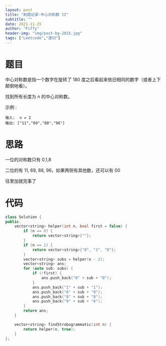 ```yaml
---
layout: post
title: "刷题记录-中心对称数 II"
subtitle: ""
date: 2021-11-25
author: "Fiffy"
header-img: "img/post-bg-2015.jpg"
tags: ["Leetcode","递归"]
---
```


# 题目

中心对称数是指一个数字在旋转了 180 度之后看起来依旧相同的数字（或者上下颠倒地看）。

找到所有长度为 n 的中心对称数。

示例 :

```
输入:  n = 2
输出: ["11","69","88","96"]
```

# 思路

一位的对称数只有 0,1,8

二位的有 11, 69, 88, 96，如果两侧有其他数，还可以有 00

往里加就完事了

# 代码

```c++
class Solution {
public:
    vector<string> helper(int n, bool first = false) {
        if (n == 0) {
            return vector<string>{""};
        }
        if (n == 1) {
            return vector<string>{"0", "1", "8"};
        }
        vector<string> subs = helper(n - 2);
        vector<string> ans;
        for (auto sub: subs) {
            if (!first) {
                ans.push_back("0" + sub + "0");
            }
            ans.push_back("1" + sub + "1");
            ans.push_back("6" + sub + "9");
            ans.push_back("8" + sub + "8");
            ans.push_back("9" + sub + "6");
        }
        return ans;
    }

    vector<string> findStrobogrammatic(int n) {
        return helper(n, true);
    }
};
```

